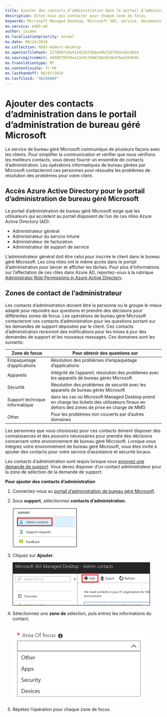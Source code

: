 ```yaml
---
title: Ajouter des contacts d’administration dans le portail d’administration de bureau géré Microsoft
description: Dites-nous qui contacter pour chaque zone de focus.
keywords: Microsoft Managed Desktop, Microsoft 365, service, documentation
ms.service: m365-md
author: jaimeo
ms.localizationpriority: normal
ms.date: 09/24/2018
ms.collection: M365-modern-desktop
ms.openlocfilehash: 2178b871da412d12bf20dae9b72d7562e2bc4654
ms.sourcegitcommit: 4460975970ae13e917d4d336e92dbd76ae26493b
ms.translationtype: MT
ms.contentlocale: fr-FR
ms.lasthandoff: 08/07/2019
ms.locfileid: "36243945"
---
```

# <a name="add-admin-contacts-in-microsoft-managed-desktop-admin-portal"></a>Ajouter des contacts d’administration dans le portail d’administration de bureau géré Microsoft

Le service de bureau géré Microsoft communique de plusieurs façons avec les clients. Pour simplifier la communication et vérifier que nous vérifions les meilleurs contacts, vous devez fournir un ensemble de contacts d’administration. Les opérations informatiques de bureau gérées par Microsoft contacteront ces personnes pour résoudre les problèmes de résolution des problèmes pour votre client. 

## <a name="azure-active-directory-access-for-microsoft-managed-desktop-admin-portal"></a>Accès Azure Active Directory pour le portail d’administration de bureau géré Microsoft

Le portail d’administration de bureau géré Microsoft exige que les utilisateurs qui accèdent au portail disposent de l’un de ces rôles Azure Active Directory (AD):
- Administrateur général
- Administrateur du service Intune
- Administrateur de facturation
- Administrateur de support de service

L’administrateur général doit être celui pour inscrire le client dans le bureau géré Microsoft. Les cinq rôles ont le même accès dans le portail d’administration pour lancer et afficher les tâches. Pour plus d’informations sur l’affectation de ces rôles dans Azure AD, reportez-vous à la rubrique [Administrator Role Permissions in Azure Active Directory](https://docs.microsoft.com/azure/active-directory/users-groups-roles/directory-assign-admin-roles). 

## <a name="admin-contact-areas-of-focus"></a>Zones de contact de l’administrateur

Les contacts d’administration doivent être la personne ou le groupe le mieux adapté pour répondre aux questions et prendre des décisions pour différentes zones de focus. Les opérations de bureau géré Microsoft contacteront ces contacts d’administration pour les questions portant sur les demandes de support déposées par le client. Ces contacts d’administration recevront des notifications pour les mises à jour des demandes de support et les nouveaux messages. Ces domaines sont les suivants:

Zone de focus | Pour obtenir des questions sur
--- | ---
Empaquetage d’applications | Résolution des problèmes d’empaquetage d’applications
Appareils | Intégrité de l’appareil, résolution des problèmes avec les appareils de bureau gérés Microsoft
Sécurité | Résolution des problèmes de sécurité avec les appareils de bureau gérés Microsoft
Support technique informatique | dans les cas où Microsoft Managed Desktop prend en charge les tickets des utilisateurs finaux en dehors des zones de prise en charge de MMD 
Other | Pour les problèmes non couverts par d’autres domaines

Les personnes que vous choisissez pour ces contacts doivent disposer des connaissances et des pouvoirs nécessaires pour prendre des décisions concernant votre environnement de bureau géré Microsoft. Lorsque vous intégrez votre environnement de bureau géré Microsoft, vous êtes invité à ajouter des contacts pour votre service d’assistance et sécurité locaux. 

Les contacts d’administration sont requis lorsque vous [envoyez une demande de support](../working-with-managed-desktop/support.md). Vous devez disposer d’un contact administrateur pour la zone de sélection de la demande de support. 

**Pour ajouter des contacts d’administration**

1.  Connectez-vous au [portail d’administration de bureau géré Microsoft](http://aka.ms/mwaasportal). 

2.  Sous **support**, sélectionnez **contacts d’administration**. 

    ![Menu support, contacts administrateur](images/admincontacts.png)

3. Cliquez sur **Ajouter**.

    ![Bouton Ajouter du portail d’administration](images/adminadd.png)

4.  Sélectionnez une **zone de** sélection, puis entrez les informations du contact. 

    ![Liste des zones ciblées](images/areaoffocus.png)

5. Répétez l’opération pour chaque zone de focus. 

